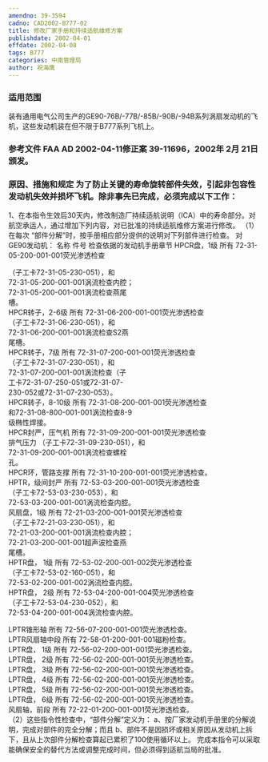 ```yaml
---
amendno: 39-3594
cadno: CAD2002-B777-02
title: 修改厂家手册和持续适航维修方案
publishdate: 2002-04-01
effdate: 2002-04-08
tags: B777
categories: 中南管理局
author: 祝海鹰
---
```


### 适用范围 
装有通用电气公司生产的GE90-76B/-77B/-85B/-90B/-94B系列涡扇发动机的飞机，这些发动机装在但不限于B777系列飞机上。

<!--more-->
### 参考文件    FAA AD 2002-04-11修正案 39-11696，2002年 2月 21日颁发。

### 原因、措施和规定     为了防止关键的寿命旋转部件失效，引起非包容性发动机失效并损坏飞机。除非事先已完成，必须完成以下工作： 
1、在本指令生效后30天内，修改制造厂持续适航说明（ICA）中的寿命部分。对航空承运人，通过增加下列内容，对已批准的持续适航维修方案进行修改。 
    （1）在每次 “部件分解”时，按手册相应部分提供的说明对下列部件进行检查。 
对GE90发动机： 名称 件号 检查依据的发动机手册章节 
HPCR盘，1级  所有 72-31-05-200-001-001荧光渗透检查 
   
（子工卡72-31-05-230-051），和  
                         72-31-05-200-001-001涡流检查内腔；  
                         72-31-05-200-001-001涡流检查燕尾  
槽。  
HPCR转子，2-6级   所有  72-31-06-200-001-001荧光渗透检查  
（子工卡72-31-06-230-051），和  
                         72-31-06-200-001-001涡流检查S2燕  
尾槽。  
HPCR转子，7级   所有  72-31-07-200-001-001荧光渗透检查  
（子工卡72-31-07-230-051），和  
                         72-31-07-200-001-001涡流检查（子  
                         工卡72-31-07-250-051或72-31-07-  
                         230-052或72-31-07-230-053）。  
HPCR转子，8-10级 所有   72-31-08-200-001-001荧光渗透检查  
                         和72-31-08-800-001-001涡流检查8-9  
级椭性焊接。  
HPCR封严，压气机 所有   72-31-09-200-001-001荧光渗透检查  
排气压力  （子工卡72-31-09-230-051），和  
                         72-31-09-200-001-001涡流检查螺栓  
孔。  
HPCR环，管路支撑 所有   72-31-10-200-001-001荧光渗透检查。  
HPTR，级间封严   所有  72-53-03-200-001-001荧光渗透检查  
（子工卡72-53-03-230-053），和  
                         72-53-03-200-001-001涡流检查内腔。  
风扇盘，1级  所有  72-21-03-200-001-001荧光渗透检查  
（子工卡72-21-03-230-051），和  
                         72-21-03-200-001-001涡流检查内腔；  
                         72-21-03-200-001-001超声波检查燕  
尾槽。  
HPTR盘， 1级   所有  72-53-02-200-001-002荧光渗透检查  
（子工卡72-53-02-160-051），和  
                         72-53-02-200-001-002涡流检查内腔。  
HPTR盘， 2级   所有  72-53-04-200-001-004荧光渗透检查  
（子工卡72-53-04-230-052），和  
                         72-53-04-200-001-004涡流检查内腔。  

  
LPTR锥形轴  所有  72-56-07-200-001-001荧光渗透检查。  
LPTR风扇轴中段   所有  72-58-01-200-001-001磁粉检查。  
LPTR盘， 1级   所有  72-56-02-200-001-001荧光渗透检查。  
LPTR盘， 2级   所有  72-56-02-200-001-001荧光渗透检查。  
LPTR盘， 3级   所有  72-56-02-200-001-001荧光渗透检查。  
LPTR盘， 4级   所有  72-56-02-200-001-001荧光渗透检查。  
LPTR盘， 5级   所有  72-56-02-200-001-001荧光渗透检查。  
LPTR盘， 6级   所有  72-56-02-200-001-001荧光渗透检查。  
风扇轴，前段  所有  72-22-01-200-001-001荧光渗透检查。  
（2）这些指令性检查中，“部件分解”定义为：     a、按厂家发动机手册里的分解说明，完成对部件的完全分解；而且     b、部件不是因损坏或相关原因从发动机上拆下，且从上次部件分解检查算起已累积了100使用循环以上。 
    完成本指令可以采取能确保安全的替代方法或调整完成时间，但必须得到适航当局的批准。
